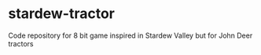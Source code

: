 # stardew-tractor
Code repository for 8 bit game inspired in Stardew Valley but for John Deer tractors
